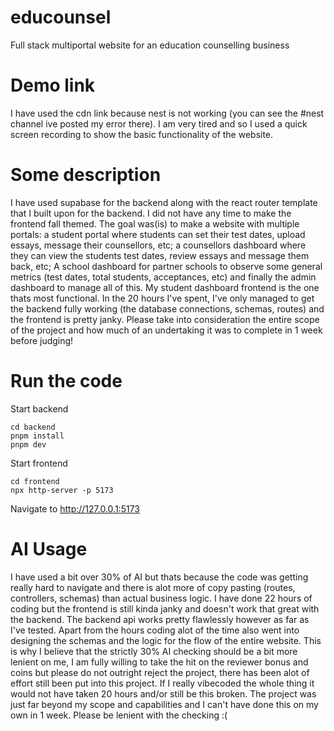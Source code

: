 # educounsel
Full stack multiportal website for an education counselling business 

# Demo link
I have used the cdn link because nest is not working (you can see the #nest channel ive posted my error there). I am very tired and so I used a quick screen recording to show the basic functionality of the website. 

# Some description
I have used supabase for the backend along with the react router template that I built upon for the backend. I did not have any time to make the frontend fall themed. 
The goal was(is) to make a website with multiple portals: a student portal where students can set their test dates, upload essays, message their counsellors, etc; a counsellors dashboard where they can view the students test dates, review essays and message them back, etc; A school dashboard for partner schools to observe some general metrics (test dates, total students, acceptances, etc) and finally the admin dashboard to manage all of this. My student dashboard frontend is the one thats most functional. 
In the 20 hours I've spent, I've only managed to get the backend fully working (the database connections, schemas, routes) and the frontend is pretty janky. Please take into consideration the entire scope of the project and how much of an undertaking it was to complete in 1 week before judging!

# Run the code

Start backend

```
cd backend
pnpm install
pnpm dev
```

Start frontend
```
cd frontend
npx http-server -p 5173
```

Navigate to http://127.0.0.1:5173

# AI Usage
I have used a bit over 30% of AI but thats because the code was getting really hard to navigate and there is alot more of copy pasting (routes, controllers, schemas) than actual business logic. I have done 22 hours of coding but the frontend is still kinda janky and doesn't work that great with the backend. The backend api works pretty flawlessly however as far as I've tested. Apart from the hours coding alot of the time also went into designing the schemas and the logic for the flow of the entire website. This is why I believe that the strictly 30% AI checking should be a bit more lenient on me, I am fully willing to take the hit on the reviewer bonus and coins but please do not outright reject the project, there has been alot of effort still been put into this project. If I really vibecoded the whole thing it would not have taken 20 hours and/or still be this broken. The project was just far beyond my scope and capabilities and I can't have done this on my own in 1 week. Please be lenient with the checking :(